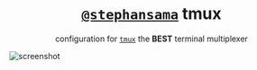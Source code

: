 <div align="center">

# [`@stephansama`](https://github.com/stephansama/stephansama) tmux

configuration for [`tmux`](https://github.com/tmux/tmux) the **BEST** terminal multiplexer

</div>

![screenshot](https://raw.githubusercontent.com/stephansama/static/refs/heads/main/images/tmux.png)
